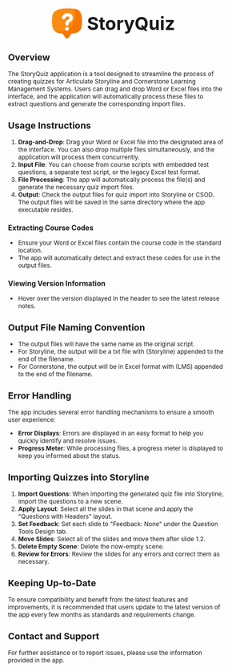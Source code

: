 <style> body { font-size: 12px; } </style>
<div style="display: flex; justify-content: center; align-items: center;">
  <img src="https://raw.githubusercontent.com/alok-mishra/storyquiz/master/frontend/src/assets/images/storyquiz.svg" width="60" height="60" />
  <span style="font-size: 3em; font-weight: bold; padding: 10px;">StoryQuiz</span>
</div>

## Overview

The StoryQuiz application is a tool designed to streamline the process of creating quizzes for Articulate Storyline and Cornerstone Learning Management Systems. Users can drag and drop Word or Excel files into the interface, and the application will automatically process these files to extract questions and generate the corresponding import files.

## Usage Instructions

1. **Drag-and-Drop**: Drag your Word or Excel file into the designated area of the interface. You can also drop multiple files simultaneously, and the application will process them concurrently.
2. **Input File**: You can choose from course scripts with embedded test questions, a separate test script, or the legacy Excel test format.
3. **File Processing**: The app will automatically process the file(s) and generate the necessary quiz import files.
4. **Output**: Check the output files for quiz import into Storyline or CSOD. The output files will be saved in the same directory where the app executable resides.

### Extracting Course Codes

-   Ensure your Word or Excel files contain the course code in the standard location.
-   The app will automatically detect and extract these codes for use in the output files.

### Viewing Version Information

-   Hover over the version displayed in the header to see the latest release notes.

## Output File Naming Convention

-   The output files will have the same name as the original script.
-   For Storyline, the output will be a txt file with (Storyline) appended to the end of the filename.
-   For Cornerstone, the output will be in Excel format with (LMS) appended to the end of the filename.

## Error Handling

The app includes several error handling mechanisms to ensure a smooth user experience:

-   **Error Displays**: Errors are displayed in an easy format to help you quickly identify and resolve issues.
-   **Progress Meter**: While processing files, a progress meter is displayed to keep you informed about the status.

## Importing Quizzes into Storyline

1. **Import Questions**: When importing the generated quiz file into Storyline, import the questions to a new scene.
2. **Apply Layout**: Select all the slides in that scene and apply the "Questions with Headers" layout.
3. **Set Feedback**: Set each slide to "Feedback: None" under the Question Tools Design tab.
4. **Move Slides**: Select all of the slides and move them after slide 1.2.
5. **Delete Empty Scene**: Delete the now-empty scene.
6. **Review for Errors**: Review the slides for any errors and correct them as necessary.

## Keeping Up-to-Date

To ensure compatibility and benefit from the latest features and improvements, it is recommended that users update to the latest version of the app every few months as standards and requirements change.

## Contact and Support

For further assistance or to report issues, please use the information provided in the app.
